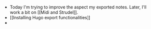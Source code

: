- Today I'm trying to improve the aspect my exported notes. Later, I'll work a bit on [[Midi and Strudel]].
- [[Installing Hugo export functionalities]]
-